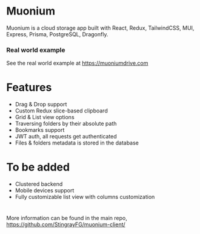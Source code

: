 # Muonium

Muonium is a cloud storage app built with React, Redux, TailwindCSS, MUI, Express, Prisma, PostgreSQL, Dragonfly.

### Real world example

See the real world example at https://muoniumdrive.com

# Features

- Drag & Drop support
- Custom Redux slice-based clipboard
- Grid & List view options
- Traversing folders by their absolute path
- Bookmarks support
- JWT auth, all requests get authenticated
- Files & folders metadata is stored in the database

# To be added

- Clustered backend
- Mobile devices support
- Fully customizable list view with columns customization

# 
More information can be found in the main repo, https://github.com/StingrayFG/muonium-client/
